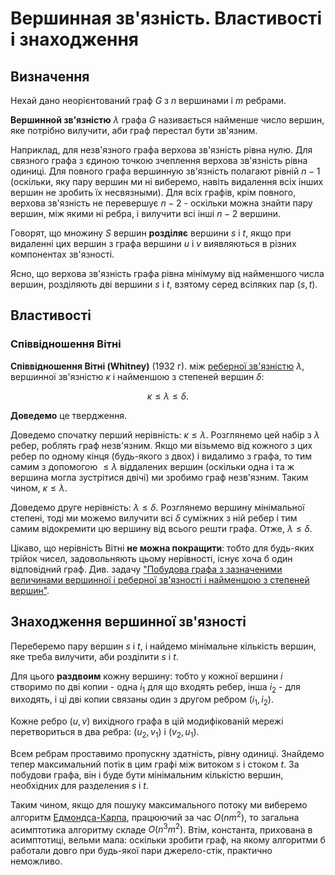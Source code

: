 # Вершинная зв'язність. Властивості і знаходження

## Визначення

Нехай дано неорієнтований граф $G$ з $n$ вершинами і $m$ ребрами.

**Вершинной зв'язністю** $\lambda$ графа $G$ називається найменше число вершин, яке потрібно вилучити, аби граф перестал бути зв'язним.

Наприклад, для незв'язного графа верхова зв'язність рівна нулю. Для связного графа з єдиною точкою зчеплення верхова зв'язність рівна одиниці. Для повного графа вершинную зв'язність полагают рівній $n-1$ (оскільки, яку пару вершин ми ні виберемо, навіть видалення всіх інших вершин не зробить їх несвязными). Для всіх графів, крім повного, верхова зв'язність не перевершує $n-2$ - оскільки можна знайти пару вершин, між якими ні ребра, і вилучити всі інші $n-2$ вершини.

Говорят, що множину $S$ вершин **розділяє** вершини $s$ і $t$, якщо при видаленні цих вершин з графа вершини $u$ і $v$ виявляються в різних компонентах зв'язності.

Ясно, що верхова зв'язність графа рівна мінімуму від найменшого числа вершин, розділяють дві вершини $s$ і $t$, взятому серед всіляких пар $(s,t)$.

## Властивості

### Співвідношення Вітні

**Співвідношення Вітні (Whitney)** (1932 г). між [реберної зв'язністю](rib_connectivity) $\lambda$, вершинної зв'язністю $\kappa$ і найменшою з степеней вершин $\delta$:

$$ \kappa \le \lambda \le \delta. $$

**Доведемо** це твердження.

Доведемо спочатку перший нерівність: $\kappa \le \lambda$. Розглянемо цей набір з $\lambda$ ребер, роблять граф незв'язним. Якщо ми візьмемо від кожного з цих ребер по одному кінця (будь-якого з двох) і видалимо з графа, то тим самим з допомогою $\le \lambda$ віддалених вершин (оскільки одна і та ж вершина могла зустрітися двічі) ми зробимо граф незв'язним. Таким чином, $\kappa \le \lambda$.

Доведемо друге нерівність: $\lambda \le \delta$. Розглянемо вершину мінімальної степені, тоді ми можемо вилучити всі $\delta$ суміжних з ній ребер і тим самим відокремити цю вершину від всього решти графа. Отже, $\lambda \le \delta$.

Цікаво, що нерівність Вітні **не можна покращити**: тобто для будь-яких трійок чисел, задовольняють цьому нерівності, існує хоча б один відповідний граф. Див. задачу ["Побудова графа з зазначеними величинами вершинної і реберної зв'язності і найменшою з степеней вершин"](connectivity_back_problem).

## Знаходження вершинної зв'язності

Переберемо пару вершин $s$ і $t$, і найдемо мінімальне кількість вершин, яке треба вилучити, аби розділити $s$ і $t$.

Для цього **раздвоим** кожну вершину: тобто у кожної вершини $i$ створимо по дві копии - одна $i_1$ для що входять ребер, інша $i_2$ - для виходять, і ці дві копии связаны один з другом ребром $(i_1, i_2)$.

Кожне ребро $(u,v)$ вихідного графа в цій модифікованій мережі перетвориться в два ребра: $(u_2, v_1)$ і $(v_2, u_1)$.

Всем ребрам проставимо пропускну здатність, рівну одиниці. Знайдемо тепер максимальний потік в цим графі між витоком $s$ і стоком $t$. За побудови графа, він і буде бути мінімальним кількістю вершин, необхідних для разделения $s$ і $t$.

Таким чином, якщо для пошуку максимального потоку ми виберемо алгоритм [Едмондса-Карпа](edmonds_karp), працюючий за час $O(n m^2)$, то загальна асимптотика алгоритму складе $O(n^3 m^2)$. Втім, константа, прихована в асимптотиці, вельми мала: оскільки зробити граф, на якому алгоритми б работали довго при будь-якої пари джерело-стік, практично неможливо.
